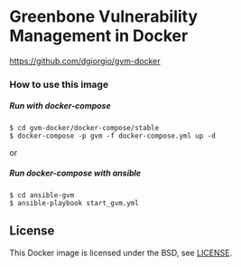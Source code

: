 # Greenbone Vulnerability Management in Docker
https://github.com/dgiorgio/gvm-docker
### How to use this image
##### Run with docker-compose
```console
$ cd gvm-docker/docker-compose/stable
$ docker-compose -p gvm -f docker-compose.yml up -d
```
or
##### Run docker-compose with ansible
```console
$ cd ansible-gvm
$ ansible-playbook start_gvm.yml
```

## License

This Docker image is licensed under the BSD, see [LICENSE](LICENSE.md).

